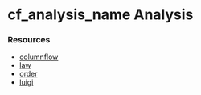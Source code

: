 # __cf_analysis_name__ Analysis

### Resources

- [columnflow](https://github.com/columnflow/columnflow/)
- [law](https://github.com/riga/law)
- [order](https://github.com/riga/order)
- [luigi](https://github.com/spotify/luigi)

